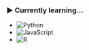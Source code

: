 ### ▶️ Currently learning...
* ![Python](https://img.shields.io/badge/python-3670A0?style=for-the-badge&logo=python&logoColor=ffdd54)
* ![JavaScript](https://img.shields.io/badge/javascript-%23323330.svg?style=for-the-badge&logo=javascript&logoColor=%23F7DF1E)
* ![R](https://img.shields.io/badge/r-%23276DC3.svg?style=for-the-badge&logo=r&logoColor=white)
